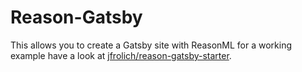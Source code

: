 # Reason-Gatsby

This allows you to create a Gatsby site with ReasonML for a working example have
a look at [jfrolich/reason-gatsby-starter](https://github.com/jfrolich/reason-gatsby-starter).
